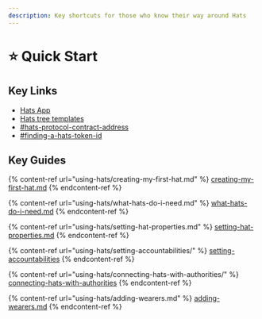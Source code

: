 ```yaml
---
description: Key shortcuts for those who know their way around Hats
---
```


# ⭐ Quick Start

## **Key Links**

* [Hats App](https://app.hatsprotocol.xyz)
* [Hats tree templates](https://app.charmverse.io/hats-protocol/page-30981870825242197)
* [#hats-protocol-contract-address](hats-integrations/hat-gated-authorities/#hats-protocol-contract-address "mention")
* [#finding-a-hats-token-id](hats-integrations/hat-gated-authorities/#finding-a-hats-token-id "mention")

## **Key Guides**

{% content-ref url="using-hats/creating-my-first-hat.md" %}
[creating-my-first-hat.md](using-hats/creating-my-first-hat.md)
{% endcontent-ref %}

{% content-ref url="using-hats/what-hats-do-i-need.md" %}
[what-hats-do-i-need.md](using-hats/what-hats-do-i-need.md)
{% endcontent-ref %}

{% content-ref url="using-hats/setting-hat-properties.md" %}
[setting-hat-properties.md](using-hats/setting-hat-properties.md)
{% endcontent-ref %}

{% content-ref url="using-hats/setting-accountabilities/" %}
[setting-accountabilities](using-hats/setting-accountabilities/)
{% endcontent-ref %}

{% content-ref url="using-hats/connecting-hats-with-authorities/" %}
[connecting-hats-with-authorities](using-hats/connecting-hats-with-authorities/)
{% endcontent-ref %}

{% content-ref url="using-hats/adding-wearers.md" %}
[adding-wearers.md](using-hats/adding-wearers.md)
{% endcontent-ref %}
